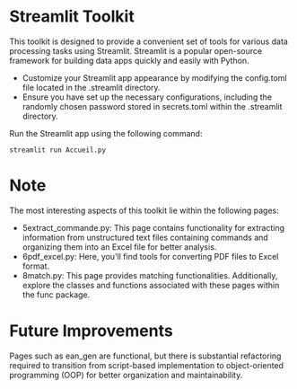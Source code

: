 # Streamlit Toolkit

This toolkit is designed to provide a convenient set of tools for various data processing tasks using Streamlit. Streamlit is a popular open-source framework for building data apps quickly and easily with Python.

- Customize your Streamlit app appearance by modifying the config.toml file located in the .streamlit directory.
- Ensure you have set up the necessary configurations, including the randomly chosen password stored in secrets.toml within the .streamlit directory.

Run the Streamlit app using the following command:
```
streamlit run Accueil.py
```

# Note

The most interesting aspects of this toolkit lie within the following pages:

- 5extract_commande.py: This page contains functionality for extracting information from unstructured text files containing commands and organizing them into an Excel file for better analysis.
- 6pdf_excel.py: Here, you'll find tools for converting PDF files to Excel format.
- 8match.py: This page provides matching functionalities.
Additionally, explore the classes and functions associated with these pages within the func package.

# Future Improvements

Pages such as ean_gen are functional, but there is substantial refactoring required to transition from script-based implementation to object-oriented programming (OOP) for better organization and maintainability.

